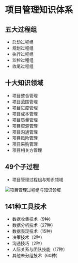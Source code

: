 # 项目管理知识体系


## 五大过程组

* 启动过程组
* 规划过程组
* 执行过程组
* 监控过程组
* 收尾过程组

## 十大知识领域

* 项目整合管理
* 项目范围管理
* 项目进度管理
* 项目成本管理
* 项目质量管理
* 项目资源管理
* 项目沟通管理
* 项目风险管理
* 项目采购管理
* 项目相关方管理

## 49个子过程

* 项目管理过程组与知识领域

![项目管理过程组与知识领域](https://raw.github.com/liuhuachao/pmp/master/%E5%9B%BE%E8%A1%A8%E9%99%84%E5%BD%95/%E8%A1%A8%201-4%20%E9%A1%B9%E7%9B%AE%E7%AE%A1%E7%90%86%E8%BF%87%E7%A8%8B%E7%BB%84%E4%B8%8E%E7%9F%A5%E8%AF%86%E9%A2%86%E5%9F%9F.png)

## 141种工具技术

* 数据收集技术（9种）
* 数据分析技术（27种）
* 数据表现技术（15种）
* 决策技术（2种）
* 沟通技巧（2种）
* 人际关系与团队技能（17种）
* 其他未分组技术（60种）
